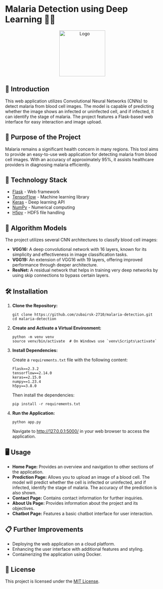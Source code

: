
<h1>Malaria Detection using Deep Learning 🦟🦠</h1>

<p align="center">
  <a href="https://github.com/zubairsk-2710/malaria-detection">
    <img src="[[https://pngimage.net/wp-content/uploads/2018/06/malaria-in-png-1.png](https://encrypted-tbn0.gstatic.com/images?q=tbn:ANd9GcT5y9lDxspMnKJp4YmkACAlBRXhUqmb2rAypA&s)](https://encrypted-tbn0.gstatic.com/images?q=tbn:ANd9GcTKmxwPwETBdFmjFSPAG1a6BS6L5-UFbDr18w&s)" alt="Logo" width="150" height="150">
  </a>
</p>

<h2>📌 Introduction</h2>
<p>
  This web application utilizes Convolutional Neural Networks (CNNs) to detect malaria from blood cell images. 
  The model is capable of predicting whether the image shows an infected or uninfected cell, and if infected, 
  it can identify the stage of malaria. The project features a Flask-based web interface for easy interaction 
  and image upload.
</p>

<h2>🎯 Purpose of the Project</h2>
<p>
  Malaria remains a significant health concern in many regions. This tool aims to provide an easy-to-use web 
  application for detecting malaria from blood cell images. With an accuracy of approximately 95%, it assists 
  healthcare providers in diagnosing malaria efficiently.
</p>

<h2>🏁 Technology Stack</h2>
<ul>
  <li><a href="https://github.com/pallets/flask">Flask</a> - Web framework</li>
  <li><a href="https://www.tensorflow.org/">TensorFlow</a> - Machine learning library</li>
  <li><a href="https://keras.io/">Keras</a> - Deep learning API</li>
  <li><a href="https://numpy.org/">NumPy</a> - Numerical computing</li>
  <li><a href="http://www.h5py.org/">H5py</a> - HDF5 file handling</li>
</ul>

<h2>🔬 Algorithm Models</h2>
<p>
  The project utilizes several CNN architectures to classify blood cell images:
</p>
<ul>
  <li><b>VGG16:</b> A deep convolutional network with 16 layers, known for its simplicity and effectiveness in image classification tasks.</li>
  <li><b>VGG19:</b> An extension of VGG16 with 19 layers, offering improved performance through deeper architecture.</li>
  <li><b>ResNet:</b> A residual network that helps in training very deep networks by using skip connections to bypass certain layers.</li>
</ul>

<h2>🛠️ Installation</h2>
<ol>
  <li><b>Clone the Repository:</b></li>
  <pre><code>git clone https://github.com/zubairsk-2710/malaria-detection.git
cd malaria-detection</code></pre>

  <li><b>Create and Activate a Virtual Environment:</b></li>
  <pre><code>python -m venv venv
source venv/bin/activate  # On Windows use `venv\Scripts\activate`</code></pre>

  <li><b>Install Dependencies:</b></li>
  <p>Create a <code>requirements.txt</code> file with the following content:</p>
  <pre><code>Flask==2.3.2
tensorflow==2.14.0
keras==2.15.0
numpy==1.23.4
h5py==3.8.0</code></pre>
  <p>Then install the dependencies:</p>
  <pre><code>pip install -r requirements.txt</code></pre>

  <li><b>Run the Application:</b></li>
  <pre><code>python app.py</code></pre>
  <p>Navigate to <a href="http://127.0.0.1:5000/">http://127.0.0.1:5000/</a> in your web browser to access the application.</p>
</ol>

<h2>🖥️ Usage</h2>
<ul>
  <li><b>Home Page:</b> Provides an overview and navigation to other sections of the application.</li>
  <li><b>Prediction Page:</b> Allows you to upload an image of a blood cell. The model will predict whether the cell is infected or uninfected, and if infected, identify the stage of malaria. The accuracy of the prediction is also shown.</li>
  <li><b>Contact Page:</b> Contains contact information for further inquiries.</li>
  <li><b>About Us Page:</b> Provides information about the project and its objectives.</li>
  <li><b>Chatbot Page:</b> Features a basic chatbot interface for user interaction.</li>
</ul>

<h2>📋 Further Improvements</h2>
<ul>
  <li>Deploying the web application on a cloud platform.</li>
  <li>Enhancing the user interface with additional features and styling.</li>
  <li>Containerizing the application using Docker.</li>
</ul>

<h2>📜 License</h2>
<p>
  This project is licensed under the <a href="LICENSE">MIT License</a>.
</p>
